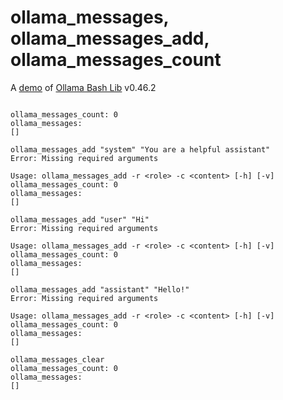 # ollama_messages, ollama_messages_add, ollama_messages_count

A [demo](../README.md#demos) of [Ollama Bash Lib](https://github.com/attogram/ollama-bash-lib) v0.46.2
```

ollama_messages_count: 0
ollama_messages:
[]

ollama_messages_add "system" "You are a helpful assistant"
Error: Missing required arguments

Usage: ollama_messages_add -r <role> -c <content> [-h] [-v]
ollama_messages_count: 0
ollama_messages:
[]

ollama_messages_add "user" "Hi"
Error: Missing required arguments

Usage: ollama_messages_add -r <role> -c <content> [-h] [-v]
ollama_messages_count: 0
ollama_messages:
[]

ollama_messages_add "assistant" "Hello!"
Error: Missing required arguments

Usage: ollama_messages_add -r <role> -c <content> [-h] [-v]
ollama_messages_count: 0
ollama_messages:
[]

ollama_messages_clear
ollama_messages_count: 0
ollama_messages:
[]
```
